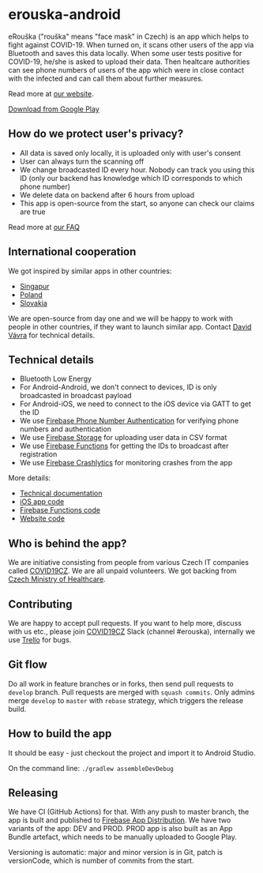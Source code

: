 # erouska-android

eRouška ("rouška" means "face mask" in Czech) is an app which helps to fight against COVID-19. When turned on, it scans other users of the app via Bluetooth and saves this data locally. When some user tests positive for COVID-19, he/she is asked to upload their data. Then healtcare authorities can see phone numbers of users of the app which were in close contact with the infected and can call them about further measures.

Read more at [our website](https://erouska.cz).

[Download from Google Play](https://play.google.com/store/apps/details?id=cz.covid19cz.erouska)

## How do we protect user's privacy?
- All data is saved only locally, it is uploaded only with user's consent
- User can always turn the scanning off
- We change broadcasted ID every hour. Nobody can track you using this ID (only our backend has knowledge which ID corresponds to which phone number)
- We delete data on backend after 6 hours from upload
- This app is open-source from the start, so anyone can check our claims are true

Read more at [our FAQ](https://erouska.cz/faq)

## International cooperation

We got inspired by similar apps in other countries:
- [Singapur](https://github.com/OpenTrace-Community)
- [Poland](https://github.com/ProteGO-app)
- [Slovakia](https://github.com/CovidWorld)

We are open-source from day one and we will be happy to work with people in other countries, if they want to launch similar app. Contact [David Vávra](mailto:david.vavra@erouska.cz) for technical details.

## Technical details

- Bluetooth Low Energy
- For Android-Android, we don't connect to devices, ID is only broadcasted in broadcast payload
- For Android-iOS, we need to connect to the iOS device via GATT to get the ID
- We use [Firebase Phone Number Authentication](https://firebase.google.com/docs/auth/android/phone-auth) for verifying phone numbers and authentication
- We use [Firebase Storage](https://firebase.google.com/docs/storage) for uploading user data in CSV format
- We use [Firebase Functions](https://firebase.google.com/docs/functions) for getting the IDs to broadcast after registration
- We use [Firebase Crashlytics](https://firebase.google.com/docs/crashlytics) for monitoring crashes from the app

More details:
- [Technical documentation](https://github.com/covid19cz/erouska-android/wiki/Technical-documentation)
- [iOS app code](https://github.com/covid19cz/erouska-ios)
- [Firebase Functions code](https://github.com/covid19cz/erouska-firebase)
- [Website code](https://github.com/covid19cz/erouska-homepage)

## Who is behind the app?

We are initiative consisting from people from various Czech IT companies called [COVID19CZ](https://covid19cz.cz). We are all unpaid volunteers. We got backing from [Czech Ministry of Healthcare](https://www.mzcr.cz/).  

## Contributing

We are happy to accept pull requests. If you want to help more, discuss with us etc., please join [COVID19CZ](https://covid19cz.cz) Slack (channel #erouska), internally we use [Trello](https://trello.com/b/4xN2Eeqv/bug-wf) for bugs.

## Git flow

Do all work in feature branches or in forks, then send pull requests to `develop` branch. Pull requests are merged with `squash commits`. Only admins merge `develop` to `master` with `rebase` strategy, which triggers the release build.

## How to build the app

It should be easy - just checkout the project and import it to Android Studio.

On the command line:
`./gradlew assembleDevDebug`

## Releasing

We have CI (GitHub Actions) for that. With any push to master branch, the app is built and published to [Firebase App Distribution](https://firebase.google.com/docs/app-distribution). We have two variants of the app: DEV and PROD. PROD app is also built as an App Bundle artefact, which needs to be manually uploaded to Google Play.

Versioning is automatic: major and minor version is in Git, patch is versionCode, which is number of commits from the start.

